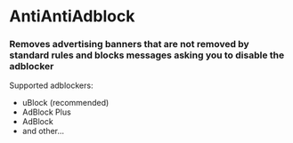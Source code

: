 # AntiAntiAdblock
### Removes advertising banners that are not removed by standard rules and blocks messages asking you to disable the adblocker
Supported adblockers:
 * uBlock (recommended)
 * AdBlock Plus
 * AdBlock
 * and other...
